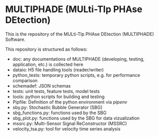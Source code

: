 # MULTIPHADE (MULti-TIp PHAse DEtection)

This is the repository of the MULti-TIp PHAse DEtection (MULTIPHADE) Software.

This repository is structured as follows:

* doc: any documentations of MULTIPHADE (developing, testing, application, etc.) is collected here
* dataio: H5 file handling tools (reader/writer)
* python_tests: temporary python scripts, e.g. for performance comparison
* schemadef: JSON schemas
* tests: unit tests, feature tests, model tests
* tools: python scripts for building and testing
* Pipfile: Definition of the python environment via *pipenv*
* sby.py: Stochastic Bubble Generator (SBG)
* sbg_functions.py: functions used by the SBG
* sbg_plot.py: functions used by the SBG for data vizualization
* mssrc.py: Multi-Sensor Signal ReConstructor (MSSRC)
* velocity_tsa.py: tool for velocity time series analysis

